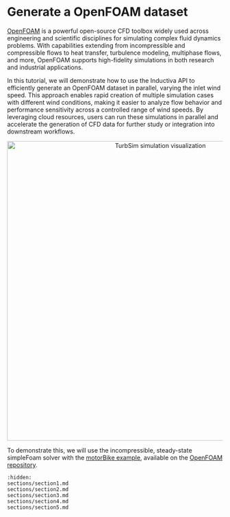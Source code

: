 # Generate a OpenFOAM dataset
[OpenFOAM](https://www.openfoam.com/) is a powerful open-source CFD toolbox widely used across engineering and scientific disciplines for simulating complex fluid dynamics problems. With capabilities extending from incompressible and compressible flows to heat transfer, turbulence modeling, multiphase flows, and more, OpenFOAM supports high-fidelity simulations in both research and industrial applications.

In this tutorial, we will demonstrate how to use the Inductiva API to efficiently generate an OpenFOAM dataset in parallel, varying the inlet wind speed. This approach enables rapid creation of multiple simulation cases with different wind conditions, making it easier to analyze flow behavior and performance sensitivity across a controlled range of wind speeds. By leveraging cloud resources, users can run these simulations in parallel and accelerate the generation of CFD data for further study or integration into downstream workflows.

<p align="center"><img src="../_static/turbsim_animation_30_fps.gif" alt="TurbSim simulation visualization" width="700"></p>

To demonstrate this, we will use the incompressible, steady-state simpleFoam solver with the [motorBike example](https://develop.openfoam.com/Development/openfoam/-/tree/master/tutorials/incompressible/simpleFoam/motorBike), available on the [OpenFOAM  repository](https://develop.openfoam.com/Development/openfoam).

```{toctree}
:hidden:
sections/section1.md
sections/section2.md
sections/section3.md
sections/section4.md
sections/section5.md
```
